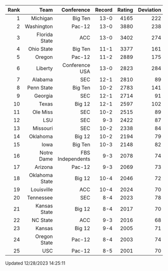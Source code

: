 | Rank  | Team                 | Conference           | Record   | Rating | Deviation |
| ---:  | ---:                 | ---:                 | ---:     | ---:   | ---:      |
| 1     | Michigan             | Big Ten              | 13-0     | 4165   | 222       |
| 2     | Washington           | Pac-12               | 13-0     | 3880   | 238       |
| 3     | Florida State        | ACC                  | 13-0     | 3402   | 274       |
| 4     | Ohio State           | Big Ten              | 11-1     | 3377   | 161       |
| 5     | Oregon               | Pac-12               | 11-2     | 2889   | 175       |
| 6     | Liberty              | Conference USA       | 13-0     | 2823   | 284       |
| 7     | Alabama              | SEC                  | 12-1     | 2810   | 89        |
| 8     | Penn State           | Big Ten              | 10-2     | 2783   | 141       |
| 9     | Georgia              | SEC                  | 12-1     | 2714   | 91        |
| 10    | Texas                | Big 12               | 12-1     | 2597   | 102       |
| 11    | Ole Miss             | SEC                  | 10-2     | 2515   | 89        |
| 12    | LSU                  | SEC                  | 9-3      | 2422   | 87        |
| 13    | Missouri             | SEC                  | 10-2     | 2338   | 84        |
| 14    | Oklahoma             | Big 12               | 10-2     | 2194   | 79        |
| 15    | Iowa                 | Big Ten              | 10-3     | 2148   | 82        |
| 16    | Notre Dame           | FBS Independents     | 9-3      | 2078   | 74        |
| 17    | Arizona              | Pac-12               | 9-3      | 2069   | 73        |
| 18    | Oklahoma State       | Big 12               | 10-4     | 2046   | 72        |
| 19    | Louisville           | ACC                  | 10-4     | 2024   | 70        |
| 20    | Tennessee            | SEC                  | 8-4      | 2023   | 78        |
| 21    | Kansas State         | Big 12               | 8-4      | 2017   | 70        |
| 22    | NC State             | ACC                  | 9-3      | 2016   | 68        |
| 23    | Kansas               | Big 12               | 9-4      | 2005   | 71        |
| 24    | Oregon State         | Pac-12               | 8-4      | 2003   | 74        |
| 25    | USC                  | Pac-12               | 8-5      | 2001   | 70        |

Updated 12/28/2023 14:25:11
